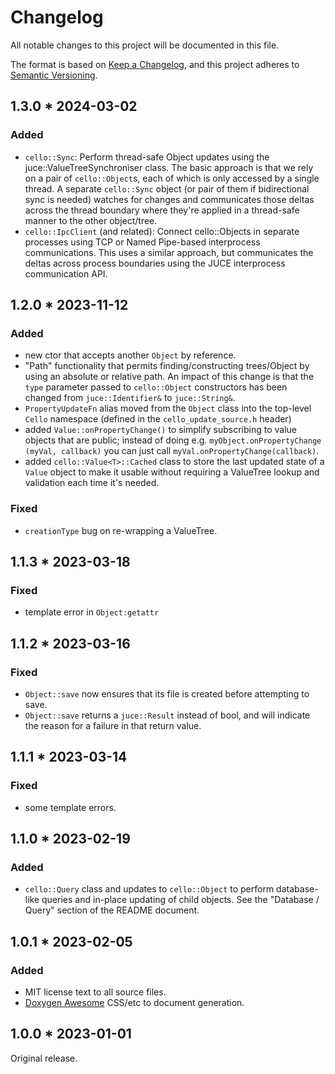 # Changelog

All notable changes to this project will be documented in this file.

The format is based on [Keep a Changelog](https://keepachangelog.com/en/1.0.0/),
and this project adheres to [Semantic Versioning](https://semver.org/spec/v2.0.0.html).

## 1.3.0 * 2024-03-02

### Added

- `cello::Sync`: Perform thread-safe Object updates using the juce::ValueTreeSynchroniser class. The basic approach is that we rely on a pair of `cello::Object`s, each of which is only accessed by a single thread. A separate `cello::Sync` object (or pair of them if bidirectional sync is needed) watches for changes and communicates those deltas across the thread boundary where they're applied in a thread-safe manner to the other object/tree. 
- `cello::IpcClient` (and related): Connect cello::Objects in separate processes using TCP or Named Pipe-based interprocess communications. This uses a similar approach, but communicates the deltas across process boundaries using the JUCE interprocess communication API. 

## 1.2.0 * 2023-11-12

### Added 

- new ctor that accepts another `Object` by reference.
- "Path" functionality that permits finding/constructing trees/Object by using an absolute or relative path. An impact of this change is that the `type` parameter passed to `cello::Object` constructors has been changed from `juce::Identifier&` to `juce::String&`.
- `PropertyUpdateFn` alias moved from the `Object` class into the top-level `Cello` namespace (defined in the `cello_update_source.h` header)
- added `Value::onPropertyChange()` to simplify subscribing to value objects that are public; instead of doing e.g. `myObject.onPropertyChange (myVal, callback)` you can just call `myVal.onPropertyChange(callback)`. 
- added `cello::Value<T>::Cached` class to store the last updated state of a `Value` object to make it usable without requiring a ValueTree lookup and validation each time it's needed. 

### Fixed

- `creationType` bug on re-wrapping a ValueTree.

## 1.1.3 * 2023-03-18 
### Fixed 

- template error in `Object:getattr`

## 1.1.2 * 2023-03-16 
### Fixed

- `Object::save` now ensures that its file is created before attempting to save.
- `Object::save` returns a `juce::Result` instead of bool, and will indicate the reason for a failure in that return value. 

## 1.1.1 * 2023-03-14 
### Fixed 
- some template errors. 

## 1.1.0 * 2023-02-19 
### Added 

- `cello::Query` class and updates to `cello::Object` to perform database-like queries and in-place updating of child objects. See the "Database / Query" section of the README document. 

## 1.0.1 * 2023-02-05 
### Added
- MIT license text to all source files. 
- [Doxygen Awesome](https://github.com/jothepro/doxygen-awesome-css) CSS/etc to document generation.

## 1.0.0 * 2023-01-01 

Original release. 